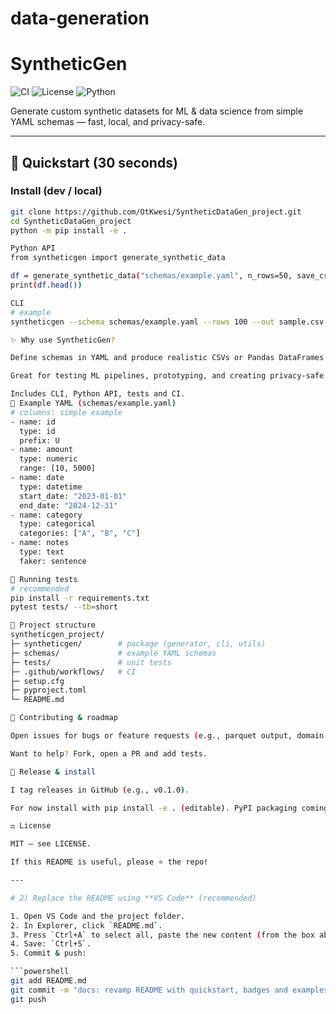# data-generation
# SyntheticGen

![CI](https://github.com/OtKwesi/SyntheticDataGen_project/actions/workflows/ci.yml/badge.svg)
![License](https://img.shields.io/github/license/OtKwesi/SyntheticDataGen_project)
![Python](https://img.shields.io/badge/python-3.10%2B-blue)

Generate custom synthetic datasets for ML & data science from simple YAML schemas — fast, local, and privacy-safe.

---

## 🚀 Quickstart (30 seconds)

### Install (dev / local)
```bash
git clone https://github.com/OtKwesi/SyntheticDataGen_project.git
cd SyntheticDataGen_project
python -m pip install -e .

Python API
from syntheticgen import generate_synthetic_data

df = generate_synthetic_data("schemas/example.yaml", n_rows=50, save_csv=True, filename="sample.csv")
print(df.head())

CLI
# example
syntheticgen --schema schemas/example.yaml --rows 100 --out sample.csv

✨ Why use SyntheticGen?

Define schemas in YAML and produce realistic CSVs or Pandas DataFrames.

Great for testing ML pipelines, prototyping, and creating privacy-safe demo data.

Includes CLI, Python API, tests and CI.
🧩 Example YAML (schemas/example.yaml)
# columns: simple example
- name: id
  type: id
  prefix: U
- name: amount
  type: numeric
  range: [10, 5000]
- name: date
  type: datetime
  start_date: "2023-01-01"
  end_date: "2024-12-31"
- name: category
  type: categorical
  categories: ["A", "B", "C"]
- name: notes
  type: text
  faker: sentence

🧪 Running tests
# recommended
pip install -r requirements.txt
pytest tests/ --tb=short

📁 Project structure
syntheticgen_project/
├─ syntheticgen/        # package (generator, cli, utils)
├─ schemas/             # example YAML schemas
├─ tests/               # unit tests
├─ .github/workflows/   # CI
├─ setup.cfg
├─ pyproject.toml
└─ README.md

📣 Contributing & roadmap

Open issues for bugs or feature requests (e.g., parquet output, domain-specific faker profiles).

Want to help? Fork, open a PR and add tests.

📌 Release & install

I tag releases in GitHub (e.g., v0.1.0).

For now install with pip install -e . (editable). PyPI packaging coming soon.

⚖️ License

MIT — see LICENSE.

If this README is useful, please ⭐ the repo!

---

# 2) Replace the README using **VS Code** (recommended)

1. Open VS Code and the project folder.  
2. In Explorer, click `README.md`.  
3. Press `Ctrl+A` to select all, paste the new content (from the box above).  
4. Save: `Ctrl+S`.  
5. Commit & push:

```powershell
git add README.md
git commit -m "docs: revamp README with quickstart, badges and examples"
git push
